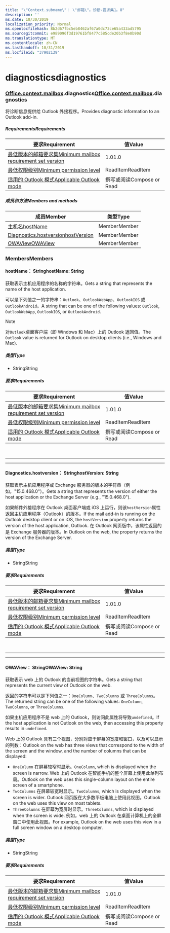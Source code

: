 ```yaml
---
title: "\"Context.subname\"： \"邮箱\"。诊断-要求集1。8"
description: ''
ms.date: 10/30/2019
localization_priority: Normal
ms.openlocfilehash: 8b2d67fbc5eb8462af67a0dc73ce65a433ad5795
ms.sourcegitcommit: e989096f3d19761bf8477c585cde20b3f8e0b90d
ms.translationtype: MT
ms.contentlocale: zh-CN
ms.lasthandoff: 10/31/2019
ms.locfileid: "37902139"
---
```

# <a name="diagnostics"></a><span data-ttu-id="810a1-102">diagnostics</span><span class="sxs-lookup"><span data-stu-id="810a1-102">diagnostics</span></span>

### <a name="officeofficemdcontextofficecontextmdmailboxofficecontextmailboxmddiagnostics"></a><span data-ttu-id="810a1-103">[Office](Office.md)[.context](Office.context.md)[.mailbox](Office.context.mailbox.md).diagnostics</span><span class="sxs-lookup"><span data-stu-id="810a1-103">[Office](Office.md)[.context](Office.context.md)[.mailbox](Office.context.mailbox.md).diagnostics</span></span>

<span data-ttu-id="810a1-104">将诊断信息提供给 Outlook 外接程序。</span><span class="sxs-lookup"><span data-stu-id="810a1-104">Provides diagnostic information to an Outlook add-in.</span></span>

##### <a name="requirements"></a><span data-ttu-id="810a1-105">Requirements</span><span class="sxs-lookup"><span data-stu-id="810a1-105">Requirements</span></span>

|<span data-ttu-id="810a1-106">要求</span><span class="sxs-lookup"><span data-stu-id="810a1-106">Requirement</span></span>| <span data-ttu-id="810a1-107">值</span><span class="sxs-lookup"><span data-stu-id="810a1-107">Value</span></span>|
|---|---|
|[<span data-ttu-id="810a1-108">最低版本的邮箱要求集</span><span class="sxs-lookup"><span data-stu-id="810a1-108">Minimum mailbox requirement set version</span></span>](/office/dev/add-ins/reference/requirement-sets/outlook-api-requirement-sets)| <span data-ttu-id="810a1-109">1.0</span><span class="sxs-lookup"><span data-stu-id="810a1-109">1.0</span></span>|
|[<span data-ttu-id="810a1-110">最低权限级别</span><span class="sxs-lookup"><span data-stu-id="810a1-110">Minimum permission level</span></span>](/outlook/add-ins/understanding-outlook-add-in-permissions)| <span data-ttu-id="810a1-111">ReadItem</span><span class="sxs-lookup"><span data-stu-id="810a1-111">ReadItem</span></span>|
|[<span data-ttu-id="810a1-112">适用的 Outlook 模式</span><span class="sxs-lookup"><span data-stu-id="810a1-112">Applicable Outlook mode</span></span>](/outlook/add-ins/#extension-points)| <span data-ttu-id="810a1-113">撰写或阅读</span><span class="sxs-lookup"><span data-stu-id="810a1-113">Compose or Read</span></span>|

##### <a name="members-and-methods"></a><span data-ttu-id="810a1-114">成员和方法</span><span class="sxs-lookup"><span data-stu-id="810a1-114">Members and methods</span></span>

| <span data-ttu-id="810a1-115">成员</span><span class="sxs-lookup"><span data-stu-id="810a1-115">Member</span></span> | <span data-ttu-id="810a1-116">类型</span><span class="sxs-lookup"><span data-stu-id="810a1-116">Type</span></span> |
|--------|------|
| [<span data-ttu-id="810a1-117">主机名</span><span class="sxs-lookup"><span data-stu-id="810a1-117">hostName</span></span>](#hostname-string) | <span data-ttu-id="810a1-118">Member</span><span class="sxs-lookup"><span data-stu-id="810a1-118">Member</span></span> |
| [<span data-ttu-id="810a1-119">Diagnostics.hostversion</span><span class="sxs-lookup"><span data-stu-id="810a1-119">hostVersion</span></span>](#hostversion-string) | <span data-ttu-id="810a1-120">Member</span><span class="sxs-lookup"><span data-stu-id="810a1-120">Member</span></span> |
| [<span data-ttu-id="810a1-121">OWAView</span><span class="sxs-lookup"><span data-stu-id="810a1-121">OWAView</span></span>](#owaview-string) | <span data-ttu-id="810a1-122">Member</span><span class="sxs-lookup"><span data-stu-id="810a1-122">Member</span></span> |

### <a name="members"></a><span data-ttu-id="810a1-123">Members</span><span class="sxs-lookup"><span data-stu-id="810a1-123">Members</span></span>

#### <a name="hostname-string"></a><span data-ttu-id="810a1-124">hostName： String</span><span class="sxs-lookup"><span data-stu-id="810a1-124">hostName: String</span></span>

<span data-ttu-id="810a1-125">获取表示主机应用程序的名称的字符串。</span><span class="sxs-lookup"><span data-stu-id="810a1-125">Gets a string that represents the name of the host application.</span></span>

<span data-ttu-id="810a1-126">可以是下列值之一的字符串：`Outlook`、`OutlookWebApp`、`OutlookIOS` 或 `OutlookAndroid`。</span><span class="sxs-lookup"><span data-stu-id="810a1-126">A string that can be one of the following values: `Outlook`, `OutlookWebApp`, `OutlookIOS`, or `OutlookAndroid`.</span></span>

> [!NOTE]
> <span data-ttu-id="810a1-127">对`Outlook`桌面客户端（即 Windows 和 Mac）上的 Outlook 返回值。</span><span class="sxs-lookup"><span data-stu-id="810a1-127">The `Outlook` value is returned for Outlook on desktop clients (i.e., Windows and Mac).</span></span>

##### <a name="type"></a><span data-ttu-id="810a1-128">类型</span><span class="sxs-lookup"><span data-stu-id="810a1-128">Type</span></span>

*   <span data-ttu-id="810a1-129">String</span><span class="sxs-lookup"><span data-stu-id="810a1-129">String</span></span>

##### <a name="requirements"></a><span data-ttu-id="810a1-130">要求</span><span class="sxs-lookup"><span data-stu-id="810a1-130">Requirements</span></span>

|<span data-ttu-id="810a1-131">要求</span><span class="sxs-lookup"><span data-stu-id="810a1-131">Requirement</span></span>| <span data-ttu-id="810a1-132">值</span><span class="sxs-lookup"><span data-stu-id="810a1-132">Value</span></span>|
|---|---|
|[<span data-ttu-id="810a1-133">最低版本的邮箱要求集</span><span class="sxs-lookup"><span data-stu-id="810a1-133">Minimum mailbox requirement set version</span></span>](/office/dev/add-ins/reference/requirement-sets/outlook-api-requirement-sets)| <span data-ttu-id="810a1-134">1.0</span><span class="sxs-lookup"><span data-stu-id="810a1-134">1.0</span></span>|
|[<span data-ttu-id="810a1-135">最低权限级别</span><span class="sxs-lookup"><span data-stu-id="810a1-135">Minimum permission level</span></span>](/outlook/add-ins/understanding-outlook-add-in-permissions)| <span data-ttu-id="810a1-136">ReadItem</span><span class="sxs-lookup"><span data-stu-id="810a1-136">ReadItem</span></span>|
|[<span data-ttu-id="810a1-137">适用的 Outlook 模式</span><span class="sxs-lookup"><span data-stu-id="810a1-137">Applicable Outlook mode</span></span>](/outlook/add-ins/#extension-points)| <span data-ttu-id="810a1-138">撰写或阅读</span><span class="sxs-lookup"><span data-stu-id="810a1-138">Compose or Read</span></span>|

<br>

---
---

#### <a name="hostversion-string"></a><span data-ttu-id="810a1-139">Diagnostics.hostversion： String</span><span class="sxs-lookup"><span data-stu-id="810a1-139">hostVersion: String</span></span>

<span data-ttu-id="810a1-140">获取表示主机应用程序或 Exchange 服务器的版本的字符串（例如，"15.0.468.0"）。</span><span class="sxs-lookup"><span data-stu-id="810a1-140">Gets a string that represents the version of either the host application or the Exchange Server (e.g., "15.0.468.0").</span></span>

<span data-ttu-id="810a1-141">如果邮件外接程序在 Outlook 桌面客户端或 iOS 上运行，则该`hostVersion`属性返回主机应用程序（Outlook）的版本。</span><span class="sxs-lookup"><span data-stu-id="810a1-141">If the mail add-in is running on the Outlook desktop client or on iOS, the `hostVersion` property returns the version of the host application, Outlook.</span></span> <span data-ttu-id="810a1-142">在 Outlook 网页版中，该属性返回的是 Exchange 服务器的版本。</span><span class="sxs-lookup"><span data-stu-id="810a1-142">In Outlook on the web, the property returns the version of the Exchange Server.</span></span>

##### <a name="type"></a><span data-ttu-id="810a1-143">类型</span><span class="sxs-lookup"><span data-stu-id="810a1-143">Type</span></span>

*   <span data-ttu-id="810a1-144">String</span><span class="sxs-lookup"><span data-stu-id="810a1-144">String</span></span>

##### <a name="requirements"></a><span data-ttu-id="810a1-145">要求</span><span class="sxs-lookup"><span data-stu-id="810a1-145">Requirements</span></span>

|<span data-ttu-id="810a1-146">要求</span><span class="sxs-lookup"><span data-stu-id="810a1-146">Requirement</span></span>| <span data-ttu-id="810a1-147">值</span><span class="sxs-lookup"><span data-stu-id="810a1-147">Value</span></span>|
|---|---|
|[<span data-ttu-id="810a1-148">最低版本的邮箱要求集</span><span class="sxs-lookup"><span data-stu-id="810a1-148">Minimum mailbox requirement set version</span></span>](/office/dev/add-ins/reference/requirement-sets/outlook-api-requirement-sets)| <span data-ttu-id="810a1-149">1.0</span><span class="sxs-lookup"><span data-stu-id="810a1-149">1.0</span></span>|
|[<span data-ttu-id="810a1-150">最低权限级别</span><span class="sxs-lookup"><span data-stu-id="810a1-150">Minimum permission level</span></span>](/outlook/add-ins/understanding-outlook-add-in-permissions)| <span data-ttu-id="810a1-151">ReadItem</span><span class="sxs-lookup"><span data-stu-id="810a1-151">ReadItem</span></span>|
|[<span data-ttu-id="810a1-152">适用的 Outlook 模式</span><span class="sxs-lookup"><span data-stu-id="810a1-152">Applicable Outlook mode</span></span>](/outlook/add-ins/#extension-points)| <span data-ttu-id="810a1-153">撰写或阅读</span><span class="sxs-lookup"><span data-stu-id="810a1-153">Compose or Read</span></span>|

<br>

---
---

#### <a name="owaview-string"></a><span data-ttu-id="810a1-154">OWAView： String</span><span class="sxs-lookup"><span data-stu-id="810a1-154">OWAView: String</span></span>

<span data-ttu-id="810a1-155">获取表示 web 上的 Outlook 的当前视图的字符串。</span><span class="sxs-lookup"><span data-stu-id="810a1-155">Gets a string that represents the current view of Outlook on the web.</span></span>

<span data-ttu-id="810a1-156">返回的字符串可以是下列值之一：`OneColumn`、`TwoColumns` 或 `ThreeColumns`。</span><span class="sxs-lookup"><span data-stu-id="810a1-156">The returned string can be one of the following values: `OneColumn`, `TwoColumns`, or `ThreeColumns`.</span></span>

<span data-ttu-id="810a1-157">如果主机应用程序不是 web 上的 Outlook，则访问此属性将导致`undefined`。</span><span class="sxs-lookup"><span data-stu-id="810a1-157">If the host application is not Outlook on the web, then accessing this property results in `undefined`.</span></span>

<span data-ttu-id="810a1-158">Web 上的 Outlook 具有三个视图，分别对应于屏幕的宽度和窗口，以及可以显示的列数：</span><span class="sxs-lookup"><span data-stu-id="810a1-158">Outlook on the web has three views that correspond to the width of the screen and the window, and the number of columns that can be displayed:</span></span>

*   <span data-ttu-id="810a1-159">`OneColumn` 在屏幕较窄时显示。</span><span class="sxs-lookup"><span data-stu-id="810a1-159">`OneColumn`, which is displayed when the screen is narrow.</span></span> <span data-ttu-id="810a1-160">Web 上的 Outlook 在智能手机的整个屏幕上使用此单列布局。</span><span class="sxs-lookup"><span data-stu-id="810a1-160">Outlook on the web uses this single-column layout on the entire screen of a smartphone.</span></span>
*   <span data-ttu-id="810a1-161">`TwoColumns` 在屏幕较宽时显示。</span><span class="sxs-lookup"><span data-stu-id="810a1-161">`TwoColumns`, which is displayed when the screen is wider.</span></span> <span data-ttu-id="810a1-162">Outlook 网页版在大多数平板电脑上使用此视图。</span><span class="sxs-lookup"><span data-stu-id="810a1-162">Outlook on the web uses this view on most tablets.</span></span>
*   <span data-ttu-id="810a1-163">`ThreeColumns` 在屏幕为宽屏时显示。</span><span class="sxs-lookup"><span data-stu-id="810a1-163">`ThreeColumns`, which is displayed when the screen is wide.</span></span> <span data-ttu-id="810a1-164">例如，web 上的 Outlook 在桌面计算机上的全屏窗口中使用此视图。</span><span class="sxs-lookup"><span data-stu-id="810a1-164">For example, Outlook on the web uses this view in a full screen window on a desktop computer.</span></span>

##### <a name="type"></a><span data-ttu-id="810a1-165">类型</span><span class="sxs-lookup"><span data-stu-id="810a1-165">Type</span></span>

*   <span data-ttu-id="810a1-166">String</span><span class="sxs-lookup"><span data-stu-id="810a1-166">String</span></span>

##### <a name="requirements"></a><span data-ttu-id="810a1-167">要求</span><span class="sxs-lookup"><span data-stu-id="810a1-167">Requirements</span></span>

|<span data-ttu-id="810a1-168">要求</span><span class="sxs-lookup"><span data-stu-id="810a1-168">Requirement</span></span>| <span data-ttu-id="810a1-169">值</span><span class="sxs-lookup"><span data-stu-id="810a1-169">Value</span></span>|
|---|---|
|[<span data-ttu-id="810a1-170">最低版本的邮箱要求集</span><span class="sxs-lookup"><span data-stu-id="810a1-170">Minimum mailbox requirement set version</span></span>](/office/dev/add-ins/reference/requirement-sets/outlook-api-requirement-sets)| <span data-ttu-id="810a1-171">1.0</span><span class="sxs-lookup"><span data-stu-id="810a1-171">1.0</span></span>|
|[<span data-ttu-id="810a1-172">最低权限级别</span><span class="sxs-lookup"><span data-stu-id="810a1-172">Minimum permission level</span></span>](/outlook/add-ins/understanding-outlook-add-in-permissions)| <span data-ttu-id="810a1-173">ReadItem</span><span class="sxs-lookup"><span data-stu-id="810a1-173">ReadItem</span></span>|
|[<span data-ttu-id="810a1-174">适用的 Outlook 模式</span><span class="sxs-lookup"><span data-stu-id="810a1-174">Applicable Outlook mode</span></span>](/outlook/add-ins/#extension-points)| <span data-ttu-id="810a1-175">撰写或阅读</span><span class="sxs-lookup"><span data-stu-id="810a1-175">Compose or Read</span></span>|
